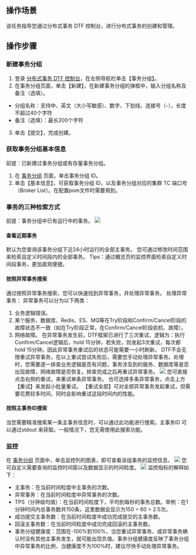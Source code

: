 ## 操作场景
该任务指导您通过分布式事务 DTF 控制台，进行分布式事务的创建和管理。

## 操作步骤
### 新建事务分组
1. 登录 [分布式事务 DTF 控制台](https://console.cloud.tencent.com/dtf)，在左侧导航栏单击【事务分组】。
2. 在事务分组页面，单击【新建】，在新建事务分组的弹框中，输入分组名称及备注（选填）。
 - 分组名称：支持中、英文（大小写敏感）、数字、下划线、连接号（-），长度不超过40个字符
 - 备注（选填）：最长200个字符
3. 单击【提交】，完成创建。


### 获取事务分组基本信息
前提：已新建过事务分组或有存量事务分组。

1. 在 [事务分组](https://console.cloud.tencent.com/dtf/group) 页面，单击事务分组 ID。
2. 单击【基本信息】，可获取事务分组 ID，以及事务分组对应的集群 TC 端口号（Broker List）。在配置pom文件时需要用到。

### 事务的三种检索方式
前提：事务分组中已有运行中的事务。
![](https://main.qcloudimg.com/raw/0670220cd0d7773f0fb6d14f7a0d9c4f.png)

#### 查看近期事务
默认为您查询该事务分组下近24小时运行的全部主事务。
您可通过修改时间范围来检索自定义时间段内的全部事务。
Tips：通过概览页的监控界面检索自定义时间段事务，更加直观便捷。

#### 按照异常事务搜索
通过按照异常事务搜索，您可以快速找到异常事务，并处理异常事务。
处理异常事务：
异常事务可以分为以下两类：
1. 业务逻辑错误。
2. 某个服务、数据库、Redis、ES、MQ等在Try阶段和Confirm/Cancel阶段的故障状态不一致（如在Try阶段正常，在Confirm/Cancel阶段宕机、故障）。
3. 网络故障。
在异常事务发生前，DTF框架已进行了三次重试，逻辑为：执行Confirm/Cancel逻辑后，hold 15分钟，若失败，则发起3次重试，每次都hold 15分钟。因此异常事务重试后的状态可能需要一小时刷新。
DTF不会无限重试异常事务，在以上重试尝试失败后，需要您手动处理异常事务。处理时，您需要逐一排查业务逻辑是否有问题，事务涉及到的服务、数据库等是否出现故障，网络故障是否恢复。排查完成之后再重试异常事务。
![](https://main.qcloudimg.com/raw/216f8b2dcc5c9de169d392c090a3fc19.png)
您可直接点击右侧的重试，来重试单条异常事务。
也可选择多条异常事务，点击上方【重试】来发起小批量重试。
【重试全部】可对全部异常事务发起重试，但需要花费较多时间，同时会影响重试这段时间内的性能。

#### 按照主事务ID搜索
当您需要精准搜索某一条主事务信息时，可以通过此功能进行搜索。主事务ID 可以通过stdout 来获取。一般情况下，您无需使用此搜索功能。

### 监控
在 [事务分组](https://console.cloud.tencent.com/dtf/group) 页面中，单击监控列的图表，即可查看该组事务的监控信息。
![](https://main.qcloudimg.com/raw/323afb165d3c946ca40d7c3cb0e15533.png)
您可自定义需要查询的监控时间窗以及数据显示的时间粒度。
![](https://main.qcloudimg.com/raw/c18cd78e22c83db356829bdbd509ef7f.png)
监控指标的解释如下：
- 主事务：在当前时间粒度中主事务的次数。
- 异常事务：在当前时间粒度中异常事务的次数。
- TPS（分钟级均值）：在当前时间粒度下，平均到每秒的事务总数。举例：在1分钟时间内总事务数共150条，这里数据会显示为150 ÷ 60 = 2.5次。
- 成功提交主事务数：在当前时间粒度中成功完成提交的主事务数。
- 回滚主事务数：在当前时间粒度中成功完成回滚的主事务数。
- 事务分组健康度：范围在-100%到100%，当您重试异常事务、或异常事务确认时没有其他主事务发生，就可能出现负值。事务分组健康度反映了事务分组中异常事务的比例，当健康度不为100%时，建议尽快手动处理异常事务。
